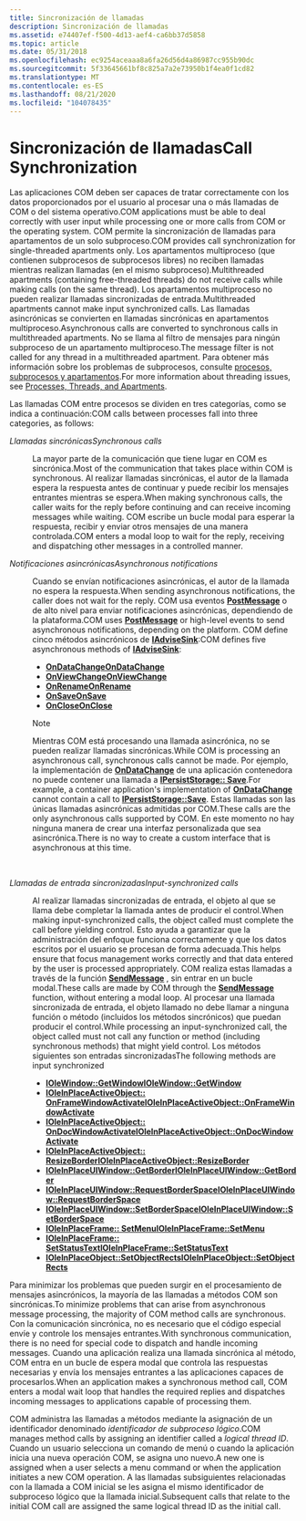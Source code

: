 ```yaml
---
title: Sincronización de llamadas
description: Sincronización de llamadas
ms.assetid: e74407ef-f500-4d13-aef4-ca6bb37d5858
ms.topic: article
ms.date: 05/31/2018
ms.openlocfilehash: ec9254aceaaa8a6fa26d56d4a86987cc955b90dc
ms.sourcegitcommit: 5f33645661bf8c825a7a2e73950b1f4ea0f1cd82
ms.translationtype: MT
ms.contentlocale: es-ES
ms.lasthandoff: 08/21/2020
ms.locfileid: "104078435"
---
```

# <a name="call-synchronization"></a><span data-ttu-id="ff928-103">Sincronización de llamadas</span><span class="sxs-lookup"><span data-stu-id="ff928-103">Call Synchronization</span></span>

<span data-ttu-id="ff928-104">Las aplicaciones COM deben ser capaces de tratar correctamente con los datos proporcionados por el usuario al procesar una o más llamadas de COM o del sistema operativo.</span><span class="sxs-lookup"><span data-stu-id="ff928-104">COM applications must be able to deal correctly with user input while processing one or more calls from COM or the operating system.</span></span> <span data-ttu-id="ff928-105">COM permite la sincronización de llamadas para apartamentos de un solo subproceso.</span><span class="sxs-lookup"><span data-stu-id="ff928-105">COM provides call synchronization for single-threaded apartments only.</span></span> <span data-ttu-id="ff928-106">Los apartamentos multiproceso (que contienen subprocesos de subprocesos libres) no reciben llamadas mientras realizan llamadas (en el mismo subproceso).</span><span class="sxs-lookup"><span data-stu-id="ff928-106">Multithreaded apartments (containing free-threaded threads) do not receive calls while making calls (on the same thread).</span></span> <span data-ttu-id="ff928-107">Los apartamentos multiproceso no pueden realizar llamadas sincronizadas de entrada.</span><span class="sxs-lookup"><span data-stu-id="ff928-107">Multithreaded apartments cannot make input synchronized calls.</span></span> <span data-ttu-id="ff928-108">Las llamadas asincrónicas se convierten en llamadas sincrónicas en apartamentos multiproceso.</span><span class="sxs-lookup"><span data-stu-id="ff928-108">Asynchronous calls are converted to synchronous calls in multithreaded apartments.</span></span> <span data-ttu-id="ff928-109">No se llama al filtro de mensajes para ningún subproceso de un apartamento multiproceso.</span><span class="sxs-lookup"><span data-stu-id="ff928-109">The message filter is not called for any thread in a multithreaded apartment.</span></span> <span data-ttu-id="ff928-110">Para obtener más información sobre los problemas de subprocesos, consulte [procesos, subprocesos y apartamentos](processes--threads--and-apartments.md).</span><span class="sxs-lookup"><span data-stu-id="ff928-110">For more information about threading issues, see [Processes, Threads, and Apartments](processes--threads--and-apartments.md).</span></span>

<span data-ttu-id="ff928-111">Las llamadas COM entre procesos se dividen en tres categorías, como se indica a continuación:</span><span class="sxs-lookup"><span data-stu-id="ff928-111">COM calls between processes fall into three categories, as follows:</span></span>

<dl> <dt>

<span data-ttu-id="ff928-112"><span id="Synchronous_calls"></span><span id="synchronous_calls"></span><span id="SYNCHRONOUS_CALLS"></span>*Llamadas sincrónicas*</span><span class="sxs-lookup"><span data-stu-id="ff928-112"><span id="Synchronous_calls"></span><span id="synchronous_calls"></span><span id="SYNCHRONOUS_CALLS"></span>*Synchronous calls*</span></span>
</dt> <dd>

<span data-ttu-id="ff928-113">La mayor parte de la comunicación que tiene lugar en COM es sincrónica.</span><span class="sxs-lookup"><span data-stu-id="ff928-113">Most of the communication that takes place within COM is synchronous.</span></span> <span data-ttu-id="ff928-114">Al realizar llamadas sincrónicas, el autor de la llamada espera la respuesta antes de continuar y puede recibir los mensajes entrantes mientras se espera.</span><span class="sxs-lookup"><span data-stu-id="ff928-114">When making synchronous calls, the caller waits for the reply before continuing and can receive incoming messages while waiting.</span></span> <span data-ttu-id="ff928-115">COM escribe un bucle modal para esperar la respuesta, recibir y enviar otros mensajes de una manera controlada.</span><span class="sxs-lookup"><span data-stu-id="ff928-115">COM enters a modal loop to wait for the reply, receiving and dispatching other messages in a controlled manner.</span></span>

</dd> <dt>

<span data-ttu-id="ff928-116"><span id="Asynchronous_notifications"></span><span id="asynchronous_notifications"></span><span id="ASYNCHRONOUS_NOTIFICATIONS"></span>*Notificaciones asincrónicas*</span><span class="sxs-lookup"><span data-stu-id="ff928-116"><span id="Asynchronous_notifications"></span><span id="asynchronous_notifications"></span><span id="ASYNCHRONOUS_NOTIFICATIONS"></span>*Asynchronous notifications*</span></span>
</dt> <dd>

<span data-ttu-id="ff928-117">Cuando se envían notificaciones asincrónicas, el autor de la llamada no espera la respuesta.</span><span class="sxs-lookup"><span data-stu-id="ff928-117">When sending asynchronous notifications, the caller does not wait for the reply.</span></span> <span data-ttu-id="ff928-118">COM usa eventos [**PostMessage**](/windows/win32/api/winuser/nf-winuser-postmessagea) o de alto nivel para enviar notificaciones asincrónicas, dependiendo de la plataforma.</span><span class="sxs-lookup"><span data-stu-id="ff928-118">COM uses [**PostMessage**](/windows/win32/api/winuser/nf-winuser-postmessagea) or high-level events to send asynchronous notifications, depending on the platform.</span></span> <span data-ttu-id="ff928-119">COM define cinco métodos asincrónicos de [**IAdviseSink**](/windows/desktop/api/ObjIdl/nn-objidl-iadvisesink):</span><span class="sxs-lookup"><span data-stu-id="ff928-119">COM defines five asynchronous methods of [**IAdviseSink**](/windows/desktop/api/ObjIdl/nn-objidl-iadvisesink):</span></span>

-   [<span data-ttu-id="ff928-120">**OnDataChange**</span><span class="sxs-lookup"><span data-stu-id="ff928-120">**OnDataChange**</span></span>](/windows/desktop/api/ObjIdl/nf-objidl-iadvisesink-ondatachange)
-   [<span data-ttu-id="ff928-121">**OnViewChange**</span><span class="sxs-lookup"><span data-stu-id="ff928-121">**OnViewChange**</span></span>](/windows/desktop/api/ObjIdl/nf-objidl-iadvisesink-onviewchange)
-   [<span data-ttu-id="ff928-122">**OnRename**</span><span class="sxs-lookup"><span data-stu-id="ff928-122">**OnRename**</span></span>](/windows/desktop/api/ObjIdl/nf-objidl-iadvisesink-onrename)
-   [<span data-ttu-id="ff928-123">**OnSave**</span><span class="sxs-lookup"><span data-stu-id="ff928-123">**OnSave**</span></span>](/windows/desktop/api/ObjIdl/nf-objidl-iadvisesink-onsave)
-   [<span data-ttu-id="ff928-124">**OnClose**</span><span class="sxs-lookup"><span data-stu-id="ff928-124">**OnClose**</span></span>](/windows/desktop/api/ObjIdl/nf-objidl-iadvisesink-onclose)

> [!Note]  
> <span data-ttu-id="ff928-125">Mientras COM está procesando una llamada asincrónica, no se pueden realizar llamadas sincrónicas.</span><span class="sxs-lookup"><span data-stu-id="ff928-125">While COM is processing an asynchronous call, synchronous calls cannot be made.</span></span> <span data-ttu-id="ff928-126">Por ejemplo, la implementación de [**OnDataChange**](/windows/desktop/api/ObjIdl/nf-objidl-iadvisesink-ondatachange) de una aplicación contenedora no puede contener una llamada a [**IPersistStorage:: Save**](/windows/desktop/api/ObjIdl/nf-objidl-ipersiststorage-save).</span><span class="sxs-lookup"><span data-stu-id="ff928-126">For example, a container application's implementation of [**OnDataChange**](/windows/desktop/api/ObjIdl/nf-objidl-iadvisesink-ondatachange) cannot contain a call to [**IPersistStorage::Save**](/windows/desktop/api/ObjIdl/nf-objidl-ipersiststorage-save).</span></span> <span data-ttu-id="ff928-127">Estas llamadas son las únicas llamadas asincrónicas admitidas por COM.</span><span class="sxs-lookup"><span data-stu-id="ff928-127">These calls are the only asynchronous calls supported by COM.</span></span> <span data-ttu-id="ff928-128">En este momento no hay ninguna manera de crear una interfaz personalizada que sea asincrónica.</span><span class="sxs-lookup"><span data-stu-id="ff928-128">There is no way to create a custom interface that is asynchronous at this time.</span></span>

 

</dd> <dt>

<span data-ttu-id="ff928-129"><span id="Input-synchronized_calls"></span><span id="input-synchronized_calls"></span><span id="INPUT-SYNCHRONIZED_CALLS"></span>*Llamadas de entrada sincronizadas*</span><span class="sxs-lookup"><span data-stu-id="ff928-129"><span id="Input-synchronized_calls"></span><span id="input-synchronized_calls"></span><span id="INPUT-SYNCHRONIZED_CALLS"></span>*Input-synchronized calls*</span></span>
</dt> <dd>

<span data-ttu-id="ff928-130">Al realizar llamadas sincronizadas de entrada, el objeto al que se llama debe completar la llamada antes de producir el control.</span><span class="sxs-lookup"><span data-stu-id="ff928-130">When making input-synchronized calls, the object called must complete the call before yielding control.</span></span> <span data-ttu-id="ff928-131">Esto ayuda a garantizar que la administración del enfoque funciona correctamente y que los datos escritos por el usuario se procesan de forma adecuada.</span><span class="sxs-lookup"><span data-stu-id="ff928-131">This helps ensure that focus management works correctly and that data entered by the user is processed appropriately.</span></span> <span data-ttu-id="ff928-132">COM realiza estas llamadas a través de la función [**SendMessage**](/windows/win32/api/winuser/nf-winuser-sendmessage) , sin entrar en un bucle modal.</span><span class="sxs-lookup"><span data-stu-id="ff928-132">These calls are made by COM through the [**SendMessage**](/windows/win32/api/winuser/nf-winuser-sendmessage) function, without entering a modal loop.</span></span> <span data-ttu-id="ff928-133">Al procesar una llamada sincronizada de entrada, el objeto llamado no debe llamar a ninguna función o método (incluidos los métodos sincrónicos) que puedan producir el control.</span><span class="sxs-lookup"><span data-stu-id="ff928-133">While processing an input-synchronized call, the object called must not call any function or method (including synchronous methods) that might yield control.</span></span> <span data-ttu-id="ff928-134">Los métodos siguientes son entradas sincronizadas</span><span class="sxs-lookup"><span data-stu-id="ff928-134">The following methods are input synchronized</span></span>

-   [<span data-ttu-id="ff928-135">**IOleWindow::GetWindow**</span><span class="sxs-lookup"><span data-stu-id="ff928-135">**IOleWindow::GetWindow**</span></span>](/windows/desktop/api/OleIdl/nf-oleidl-iolewindow-getwindow)
-   [<span data-ttu-id="ff928-136">**IOleInPlaceActiveObject:: OnFrameWindowActivate**</span><span class="sxs-lookup"><span data-stu-id="ff928-136">**IOleInPlaceActiveObject::OnFrameWindowActivate**</span></span>](/windows/desktop/api/OleIdl/nf-oleidl-ioleinplaceactiveobject-onframewindowactivate)
-   [<span data-ttu-id="ff928-137">**IOleInPlaceActiveObject:: OnDocWindowActivate**</span><span class="sxs-lookup"><span data-stu-id="ff928-137">**IOleInPlaceActiveObject::OnDocWindowActivate**</span></span>](/windows/desktop/api/OleIdl/nf-oleidl-ioleinplaceactiveobject-ondocwindowactivate)
-   [<span data-ttu-id="ff928-138">**IOleInPlaceActiveObject:: ResizeBorder**</span><span class="sxs-lookup"><span data-stu-id="ff928-138">**IOleInPlaceActiveObject::ResizeBorder**</span></span>](/windows/desktop/api/OleIdl/nf-oleidl-ioleinplaceactiveobject-resizeborder)
-   [<span data-ttu-id="ff928-139">**IOleInPlaceUIWindow::GetBorder**</span><span class="sxs-lookup"><span data-stu-id="ff928-139">**IOleInPlaceUIWindow::GetBorder**</span></span>](/windows/desktop/api/OleIdl/nf-oleidl-ioleinplaceuiwindow-getborder)
-   [<span data-ttu-id="ff928-140">**IOleInPlaceUIWindow::RequestBorderSpace**</span><span class="sxs-lookup"><span data-stu-id="ff928-140">**IOleInPlaceUIWindow::RequestBorderSpace**</span></span>](/windows/desktop/api/OleIdl/nf-oleidl-ioleinplaceuiwindow-requestborderspace)
-   [<span data-ttu-id="ff928-141">**IOleInPlaceUIWindow::SetBorderSpace**</span><span class="sxs-lookup"><span data-stu-id="ff928-141">**IOleInPlaceUIWindow::SetBorderSpace**</span></span>](/windows/desktop/api/OleIdl/nf-oleidl-ioleinplaceuiwindow-setborderspace)
-   [<span data-ttu-id="ff928-142">**IOleInPlaceFrame:: SetMenu**</span><span class="sxs-lookup"><span data-stu-id="ff928-142">**IOleInPlaceFrame::SetMenu**</span></span>](/windows/desktop/api/OleIdl/nf-oleidl-ioleinplaceframe-setmenu)
-   [<span data-ttu-id="ff928-143">**IOleInPlaceFrame:: SetStatusText**</span><span class="sxs-lookup"><span data-stu-id="ff928-143">**IOleInPlaceFrame::SetStatusText**</span></span>](/windows/desktop/api/OleIdl/nf-oleidl-ioleinplaceframe-setstatustext)
-   [<span data-ttu-id="ff928-144">**IOleInPlaceObject::SetObjectRects**</span><span class="sxs-lookup"><span data-stu-id="ff928-144">**IOleInPlaceObject::SetObjectRects**</span></span>](/windows/desktop/api/OleIdl/nf-oleidl-ioleinplaceobject-setobjectrects)

</dd> </dl>

<span data-ttu-id="ff928-145">Para minimizar los problemas que pueden surgir en el procesamiento de mensajes asincrónicos, la mayoría de las llamadas a métodos COM son sincrónicas.</span><span class="sxs-lookup"><span data-stu-id="ff928-145">To minimize problems that can arise from asynchronous message processing, the majority of COM method calls are synchronous.</span></span> <span data-ttu-id="ff928-146">Con la comunicación sincrónica, no es necesario que el código especial envíe y controle los mensajes entrantes.</span><span class="sxs-lookup"><span data-stu-id="ff928-146">With synchronous communication, there is no need for special code to dispatch and handle incoming messages.</span></span> <span data-ttu-id="ff928-147">Cuando una aplicación realiza una llamada sincrónica al método, COM entra en un bucle de espera modal que controla las respuestas necesarias y envía los mensajes entrantes a las aplicaciones capaces de procesarlos.</span><span class="sxs-lookup"><span data-stu-id="ff928-147">When an application makes a synchronous method call, COM enters a modal wait loop that handles the required replies and dispatches incoming messages to applications capable of processing them.</span></span>

<span data-ttu-id="ff928-148">COM administra las llamadas a métodos mediante la asignación de un identificador denominado *identificador de subproceso lógico*.</span><span class="sxs-lookup"><span data-stu-id="ff928-148">COM manages method calls by assigning an identifier called a *logical thread ID*.</span></span> <span data-ttu-id="ff928-149">Cuando un usuario selecciona un comando de menú o cuando la aplicación inicia una nueva operación COM, se asigna uno nuevo.</span><span class="sxs-lookup"><span data-stu-id="ff928-149">A new one is assigned when a user selects a menu command or when the application initiates a new COM operation.</span></span> <span data-ttu-id="ff928-150">A las llamadas subsiguientes relacionadas con la llamada a COM inicial se les asigna el mismo identificador de subproceso lógico que la llamada inicial.</span><span class="sxs-lookup"><span data-stu-id="ff928-150">Subsequent calls that relate to the initial COM call are assigned the same logical thread ID as the initial call.</span></span>

 

 